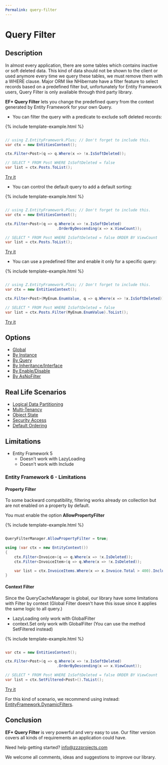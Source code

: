 ```yaml
---
Permalink: query-filter
---
```


# Query Filter

## Description

In almost every application, there are some tables which contains inactive or soft deleted data. This kind of data should not be shown to the client or used anymore every time we query these tables, we must remove them with a WHERE clause. Major ORM like NHibernate have a filter feature to select records based on a predefined filter but, unfortunately for Entity Framework users, Query Filter is only available through third party library.

**EF+ Query Filter** lets you change the predefined query from the context generated by Entity Framework for your own Query.

 - You can filter the query with a predicate to exclude soft deleted records:

{% include template-example.html %} 
```csharp

// using Z.EntityFramework.Plus; // Don't forget to include this.
var ctx = new EntitiesContext();

ctx.Filter<Post>(q => q.Where(x => !x.IsSoftDeleted));

// SELECT * FROM Post WHERE IsSoftDeleted = false
var list = ctx.Posts.ToList();

```

[Try it](https://dotnetfiddle.net/066xSv)

 - You can control the default query to add a default sorting:

{% include template-example.html %} 
```csharp

// using Z.EntityFramework.Plus; // Don't forget to include this.
var ctx = new EntitiesContext();

ctx.Filter<Post>(q => q.Where(x => !x.IsSoftDeleted)
                       .OrderByDescending(x => x.ViewCount));

// SELECT * FROM Post WHERE IsSoftDeleted = false ORDER BY ViewCount
var list = ctx.Posts.ToList();

```

[Try it](https://dotnetfiddle.net/F7mGZM)

 - You can use a predefined filter and enable it only for a specific query:

{% include template-example.html %} 
```csharp

// using Z.EntityFramework.Plus; // Don't forget to include this.
var ctx = new EntitiesContext();

ctx.Filter<Post>(MyEnum.EnumValue, q => q.Where(x => !x.IsSoftDeleted)).Disable();

// SELECT * FROM Post WHERE IsSoftDeleted = false
var list = ctx.Posts.Filter(MyEnum.EnumValue).ToList();
```

[Try it](https://dotnetfiddle.net/5bmB2n)

## Options

 - [Global](options/ef6-query-filter-global.md)
 - [By Instance](options/ef6-query-filter-by-instance.md)
 - [By Query](options/ef6-query-filter-by-query.md)
 - [By Inheritance/Interface](options/ef6-query-filter-by-inheritance-interface.md)
 - [By Enable/Disable](options/ef6-query-filter-by-enable-disable.md)
 - [By AsNoFilter](options/ef6-query-filter-by-as-no-filter.md)

## Real Life Scenarios

 - [Logical Data Partitioning](scenarios/ef6-query-filter-logical-data-partitioning.md)
 - [Multi-Tenancy](scenarios/ef6-query-filter-multi-tenancy.md)
 - [Object State](scenarios/ef6-query-filter-object-state.md)
 - [Security Access](scenarios/ef6-query-filter-security-access.md)
 - [Default Ordering](scenarios/ef6-query-filter-default-ordering.md)

## Limitations

 - Entity Framework 5
   - Doesn't work with LazyLoading
   - Doesn't work with Include

### Entity Framework 6 - Limitations
 
#### Property Filter

To some backward compatibility, filtering works already on collection but are not enabled on a property by default.

You must enable the option **AllowPropertyFilter**

{% include template-example.html %} 
```csharp

QueryFilterManager.AllowPropertyFilter = true;

using (var ctx = new EntityContext())
{
    ctx.Filter<Invoice>(q => q.Where(x => !x.IsDeleted));
    ctx.Filter<InvoiceItem>(q => q.Where(x => !x.IsDeleted));

    var list = ctx.InvoiceItems.Where(x => x.Invoice.Total > 400).Include("Invoice").ToList();
}

```

#### Context Filter

Since the QueryCacheManager is global, our library have some limitations with Filter by context (Global Filter doesn't have this issue since it applies the same logic to all query.)

 - LazyLoading only work with GlobalFilter
 - context.Set only work with GlobalFilter (You can use the method SetFiltered instead)

{% include template-example.html %} 
```csharp

var ctx = new EntitiesContext();

ctx.Filter<Post>(q => q.Where(x => !x.IsSoftDeleted)
                       .OrderByDescending(x => x.ViewCount));

// SELECT * FROM Post WHERE IsSoftDeleted = false ORDER BY ViewCount
var list = ctx.SetFiltered<Post>().ToList();

```

[Try it](https://dotnetfiddle.net/cTEtCX)

For this kind of scenario, we recommend using instead: [EntityFramework.DynamicFilters](https://github.com/zzzprojects/EntityFramework.DynamicFilters).

## Conclusion

**EF+ Query Filter** is very powerful and very easy to use. Our filter version covers all kinds of requirements an application could have.

Need help getting started? [info@zzzprojects.com](mailto:info@zzzprojects.com)

We welcome all comments, ideas and suggestions to improve our library.
